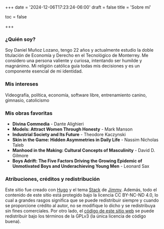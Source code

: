 +++
date = '2024-12-06T17:23:24-06:00'
draft = false
title = 'Sobre mí'

toc = false

+++

### ¿Quién soy?
Soy Daniel Muñoz Lozano, tengo 22 años y actualmente estudio la doble titulación de Economía y Derecho en el Tecnológico de Monterrey. Me considero una persona valiente y curiosa, intentando ser humilde y magnánimo. Mi religión católica guía todas mis decisiones y es un componente esencial de mi identidad.

### Mis intereses
Videografía, política, economía, software libre, entrenamiento canino, gimnasio, catolicismo

### Mis obras favoritas
- **Divina Commedia** - Dante Alighieri
- **Models: Attract Women Through Honesty** - Mark Manson
- **Industrial Society and Its Future** - Theodore Kaczynski
- **Skin in the Game: Hidden Asymmetries in Daily Life** - Nassim Nicholas Taleb
- **Manhood in the Making: Cultural Concepts of Masculinity** - David D. Gilmore
- **Boys Adrift: The Five Factors Driving the Growing Epidemic of Unmotivated Boys and Underachieving Young Men** - Leonard Sax

### Atribuciones, créditos y redistribución
Este sitio fue creado con [Hugo](https://gohugo.io) y el tema [Stack](https://github.com/CaiJimmy/hugo-theme-stack) de [Jimmy](https://jimmycai.com). Además, todo el contenido de este sitio está protegido bajo la licencia CC BY-NC-ND 4.0, lo cual a grandes rasgos significa que se puede redistribuir siempre y cuando se proporcione crédito al autor, no se modifique lo dicho y se redistribuya sin fines comerciales. Por otro lado, el [código de este sitio web](https://github.com/danielml-mx/danielml.mx) se puede redistribuir bajo los términos de la GPLv3 (la única licencia de código buena).
